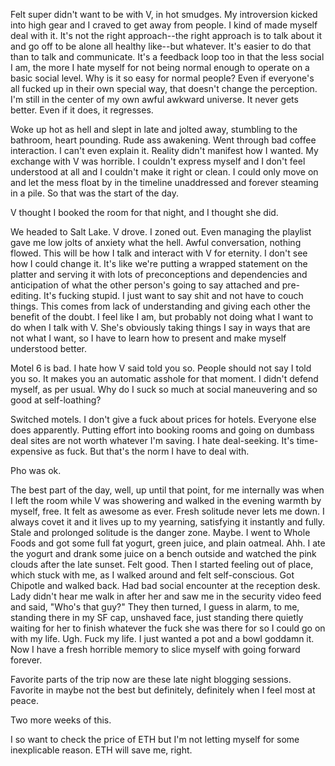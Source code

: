 Felt super didn't want to be with V, in hot smudges. My introversion kicked into high gear and I craved to get away from people. I kind of made myself deal with it. It's not the right approach--the right approach is to talk about it and go off to be alone all healthy like--but whatever. It's easier to do that than to talk and communicate. It's a feedback loop too in that the less social I am, the more I hate myself for not being normal enough to operate on a basic social level. Why is it so easy for normal people? Even if everyone's all fucked up in their own special way, that doesn't change the perception. I'm still in the center of my own awful awkward universe. It never gets better. Even if it does, it regresses.

Woke up hot as hell and slept in late and jolted away, stumbling to the bathroom, heart pounding. Rude ass awakening. Went through bad coffee interaction. I can't even explain it. Reality didn't manifest how I wanted. My exchange with V was horrible. I couldn't express myself and I don't feel understood at all and I couldn't make it right or clean. I could only move on and let the mess float by in the timeline unaddressed and forever steaming in a pile. So that was the start of the day.

V thought I booked the room for that night, and I thought she did.

We headed to Salt Lake. V drove. I zoned out. Even managing the playlist gave me low jolts of anxiety what the hell. Awful conversation, nothing flowed. This will be how I talk and interact with V for eternity. I don't see how I could change it. It's like we're putting a wrapped statement on the platter and serving it with lots of preconceptions and dependencies and anticipation of what the other person's going to say attached and pre-editing. It's fucking stupid. I just want to say shit and not have to couch things. This comes from lack of understanding and giving each other the benefit of the doubt. I feel like I am, but probably not doing what I want to do when I talk with V. She's obviously taking things I say in ways that are not what I want, so I have to learn how to present and make myself understood better.

Motel 6 is bad. I hate how V said told you so. People should not say I told you so. It makes you an automatic asshole for that moment. I didn't defend myself, as per usual. Why do I suck so much at social maneuvering and so good at self-loathing?

Switched motels. I don't give a fuck about prices for hotels. Everyone else does apparently. Putting effort into booking rooms and going on dumbass deal sites are not worth whatever I'm saving. I hate deal-seeking. It's time-expensive as fuck. But that's the norm I have to deal with.

Pho was ok.

The best part of the day, well, up until that point, for me internally was when I left the room while V was showering and walked in the evening warmth by myself, free. It felt as awesome as ever. Fresh solitude never lets me down. I always covet it and it lives up to my yearning, satisfying it instantly and fully. Stale and prolonged solitude is the danger zone. Maybe. I went to Whole Foods and got some full fat yogurt, green juice, and plain oatmeal. Ahh. I ate the yogurt and drank some juice on a bench outside and watched the pink clouds after the late sunset. Felt good. Then I started feeling out of place, which stuck with me, as I walked around and felt self-conscious. Got Chipotle and walked back. Had bad social encounter at the reception desk. Lady didn't hear me walk in after her and saw me in the security video feed and said, "Who's that guy?" They then turned, I guess in alarm, to me, standing there in my SF cap, unshaved face, just standing there quietly waiting for her to finish whatever the fuck she was there for so I could go on with my life. Ugh. Fuck my life. I just wanted a pot and a bowl goddamn it. Now I have a fresh horrible memory to slice myself with going forward forever.

Favorite parts of the trip now are these late night blogging sessions. Favorite in maybe not the best but definitely, definitely when I feel most at peace.

Two more weeks of this.

I so want to check the price of ETH but I'm not letting myself for some inexplicable reason. ETH will save me, right.
